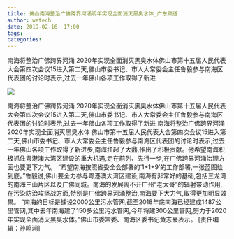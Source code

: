 ```yaml
---
title: 佛山南海整治广佛跨界河涌明年实现全面消灭黑臭水体_广东频道
author: wetech
date: 2019-02-16- 17:00
tags: 
categories: 
---
```

南海将整治广佛跨界河涌 2020年实现全面消灭黑臭水体佛山市第十五届人民代表大会第四次会议15进入第二天,佛山市委书记、市人大常委会主任鲁毅参与南海区代表团的讨论时表示,过去一年佛山各项工作取得了新进
<!-- more -->
                
<img align="center" border="0" src="http://p2.ifengimg.com/a/2016/0810/204c433878d5cf9size1_w16_h16.png" />
                
                
            
南海将整治广佛跨界河涌 2020年实现全面消灭黑臭水体佛山市第十五届人民代表大会第四次会议15进入第二天,佛山市委书记、市人大常委会主任鲁毅参与南海区代表团的讨论时表示,过去一年佛山各项工作取得了新进
南海将整治广佛跨界河涌 2020年实现全面消灭黑臭水体
佛山市第十五届人民代表大会第四次会议15进入第二天,佛山市委书记、市人大常委会主任鲁毅参与南海区代表团的讨论时表示,过去一年佛山各项工作取得了新进步,南海扛起了大鼎,作出了积极贡献。他希望南海积极抓住粤港澳大湾区建设的重大机遇,走在前列、先行一步,在广佛跨界河涌治理方面也要更下力气。
“希望南海按照省委全会部署的‘1+1+9’的工作部署,一张蓝图绘到底。”鲁毅说,佛山要全力参与粤港澳大湾区建设,南海有非常好的基础,包括三龙湾的南海三山片区以及广佛同城。南海的发展离不开广州“老大哥”的辐射带动作用,在污染防治攻坚战方面,特别是广佛跨界河涌整治,南海要下大力气,取得更加明显效果。
“南海的目标是铺设2000公里污水管网,截至2018年底南海已经建成1487公里管网,其中去年南海建了150多公里污水管网,今年将建300公里管网,努力于2020年实现全面消灭黑臭水体。”佛山市委常委、南海区委书记黄志豪表示。
[责任编辑：孙鸣涧]
            
